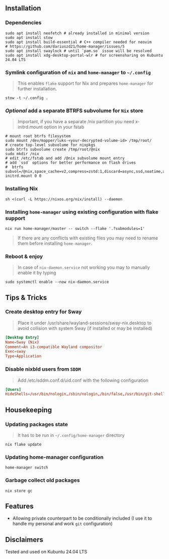 ## Installation

### Dependencies

```shell
sudo apt install neofetch # already installed in minimal version
sudo apt install stow
sudo apt install build-essential # C++ compiler needed for neovim
# https://github.com/dariuszd21/home-manager/issues/5
sudo apt install swaylock # until `pam.so` issue will be resolved
sudo apt install xdg-desktop-portal-wlr # for screensharing on Kubuntu 24.04 LTS
```

### Symlink configuration of `nix` and `home-manager` to `~/.config`

> This enables `flake` support for Nix and prepares `home-manager`
> for further installation.

```shell
stow -t ~/.config .
```
### __*Optional*__ add a separate BTRFS subvolume for `Nix` store

> Important, if you have a separate /nix partition you need x-initrd.mount
> option in your fstab

```shell
# mount root btrfs filesystem
sudo mount /dev/mapper/luks-<your-decrypted-volume-id> /tmp/root/
# create top-level subvolume for nixpkgs
sudo btrfs subvolume create /tmp/root/@nix
sudo mkdir /nix
# edit /etc/fstab and add /@nix subvolume mount entry
# add `ssd` options for better performance on flash drives
#  btrfs  subvol=/@nix,space_cache=v2,compress=zstd:1,discard=async,ssd,noatime,autodefrag,x-initrd.mount 0 0
```

### Installing Nix

```shell
sh <(curl -L https://nixos.org/nix/install) --daemon
```

### Installing `home-manager` using existing configuration with flake support

```shell
nix run home-manager/master -- switch --flake '.?submodules=1'
```

> If there are any conflicts with existing files you may need to rename them before installing
> `home-manager`.

### Reboot & enjoy

> In case of `nix-daemon.service` not working you may to manually enable it by typing

```shell
sudo systemctl enable --now nix-daemon.service
```

## Tips & Tricks

### Create desktop entry for Sway

> Place it under /usr/share/wayland-sessions/sway-nix.desktop
> to avoid collision with system Sway (if installed or may be installed)

```conf
[Desktop Entry]
Name=Sway (Nix)
Comment=An i3-compatible Wayland compositor
Exec=sway
Type=Application
```

### Disable nixbld users from `SDDM`

> Add /etc/sddm.conf.d/uid.conf with the following configuration

```conf
[Users]
HideShells=/usr/bin/nologin,/sbin/nologin,/bin/false,/usr/bin/git-shell
```

## Housekeeping

### Updating packages state

> It has to be run in `~/.config/home-manager` directory

```shell
nix flake update
```

### Updating home-manager configuration

```shell
home-manager switch
```

### Garbage collect old packages

```shell
nix store gc
```

## Features

- Allowing private counterpart to be conditionally included (I use it to
 handle my personal and work `git` configuration)

## Disclaimers

Tested and used on Kubuntu 24.04 LTS
